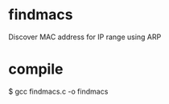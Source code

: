 findmacs
========

Discover MAC address for IP range using ARP

compile
=======

$ gcc findmacs.c -o findmacs


